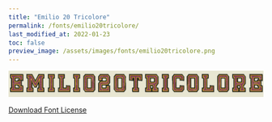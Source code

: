 ```yaml
---
title: "Emilio 20 Tricolore"
permalink: /fonts/emilio20tricolore/
last_modified_at: 2022-01-23
toc: false
preview_image: /assets/images/fonts/emilio20tricolore.png
---
```

![FoldInkstitch](/assets/images/fonts/emilio20tricolore.png)

[Download Font License](https://github.com/inkstitch/inkstitch/tree/main/fonts/emilio_20_tricolore/LICENSE)
